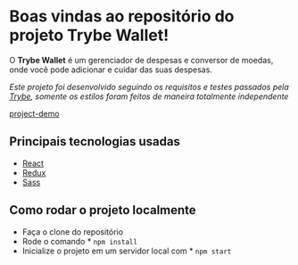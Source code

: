 # Boas vindas ao repositório do projeto Trybe Wallet!

O **Trybe Wallet** é um gerenciador de despesas e conversor de moedas, onde você pode adicionar e cuidar das suas despesas.

*Este projeto foi desenvolvido seguindo os requisitos e testes passados pela [Trybe](https://www.betrybe.com/), somente os estilos foram feitos de maneira totalmente independente*

[project-demo](/images/trybewallet.png)

## Principais tecnologias usadas

* [React](https://pt-br.reactjs.org/)
* [Redux](https://redux.js.org/)
* [Sass](https://sass-lang.com/)

## Como rodar o projeto localmente

* Faça o clone do repositório
* Rode o comando * `npm install`
* Inicialize o projeto em um servidor local com * `npm start`
